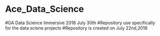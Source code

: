 # Ace_Data_Science
#GA Data Science Immersive 2018 July 30th
#Repository use specifically for the data sciene projects
#Repository is created on July 22nd,2018